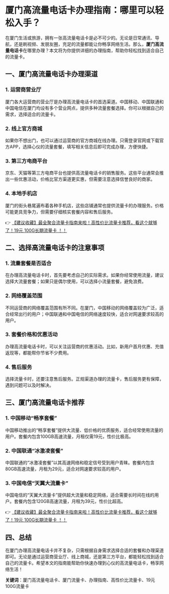 # 厦门高流量电话卡办理指南：哪里可以轻松入手？

在厦门生活或旅游，拥有一张高流量电话卡是必不可少的。无论是日常通讯、导航，还是刷视频、发朋友圈，充足的流量都能让你畅享网络生活。那么，**厦门高流量电话卡**在哪里办理？本文将为你提供详细的办理指南，帮助你轻松找到适合自己的流量卡。

## 一、厦门高流量电话卡办理渠道

### 1. 运营商营业厅
厦门各大运营商的营业厅是办理高流量电话卡的首选渠道。中国移动、中国联通和中国电信在厦门均设有多个营业网点，提供多种流量套餐选择。你可以根据自己的需求，选择适合的流量卡。

### 2. 线上官方商城
如果你不想出门，也可以通过运营商的官方商城在线办理。只需登录官网或下载官方APP，选择心仪的流量套餐，填写相关信息后即可完成办理，方便快捷。

### 3. 第三方电商平台
京东、天猫等第三方电商平台也提供高流量电话卡的销售服务。这些平台通常会推出一些优惠活动，价格比官方渠道更实惠，但需要注意选择信誉良好的商家。

### 4. 本地手机店
厦门的街头巷尾遍布着各种手机店，这些店铺通常也提供流量卡的办理服务。价格可能更具竞争力，但需要仔细核实套餐内容和售后服务。

👉 [【建议收藏】最全聚合流量卡指南来啦！高性价比流量卡推荐，看这个就够了！19元 100G长期流量卡 ！！](https://bit.ly/Liuliangka)

## 二、选择高流量电话卡的注意事项

### 1. 流量套餐是否适合
在办理高流量电话卡时，首先要考虑自己的实际需求。如果你经常使用流量，建议选择大流量套餐；如果只是偶尔使用，可以选择小流量套餐，避免浪费。

### 2. 网络覆盖范围
不同运营商的网络覆盖范围有所不同。在厦门，中国移动的网络覆盖较为广泛，适合经常出行的用户；中国联通和中国电信的网络速度较快，适合对网速要求较高的用户。

### 3. 套餐价格和优惠活动
办理高流量电话卡时，可以关注运营商的优惠活动。比如，新用户首月优惠、充值返现等，都能帮你节省不少费用。

### 4. 售后服务
选择流量卡时，还要注意售后服务。正规渠道办理的流量卡，售后服务更有保障，遇到问题可以及时解决。

## 三、厦门高流量电话卡推荐

### 1. 中国移动“畅享套餐”
中国移动推出的“畅享套餐”提供大流量、低价格的优质服务，适合经常使用流量的用户。套餐内包含100GB高速流量，月租仅需19元，性价比极高。

### 2. 中国联通“冰激凌套餐”
中国联通的“冰激凌套餐”以其高速网络和稳定信号受到用户青睐。套餐内包含80GB高速流量，月租为29元，适合对网速要求较高的用户。

### 3. 中国电信“天翼大流量卡”
中国电信的“天翼大流量卡”提供超大流量和稳定网络，适合需要长时间在线的用户。套餐内包含120GB高速流量，月租为39元，性价比超高。

👉 [【建议收藏】最全聚合流量卡指南来啦！高性价比流量卡推荐，看这个就够了！19元 100G长期流量卡 ！！](https://bit.ly/Liuliangka)

## 四、总结

在厦门办理高流量电话卡并不复杂，只需根据自身需求选择合适的套餐和办理渠道即可。无论是通过运营商营业厅、线上商城，还是第三方平台，都能轻松找到适合自己的流量卡。希望本文的指南能帮助你快速办理到心仪的高流量电话卡，畅享网络生活！

**关键词**：厦门高流量电话卡、厦门流量卡、办理指南、高性价比流量卡、19元100G流量卡